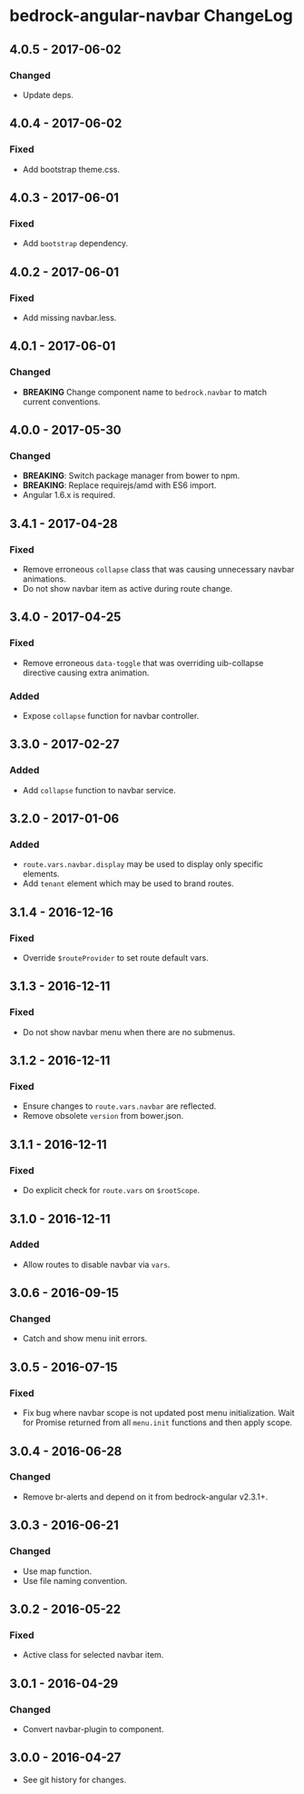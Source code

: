 # bedrock-angular-navbar ChangeLog

## 4.0.5 - 2017-06-02

### Changed
- Update deps.

## 4.0.4 - 2017-06-02

### Fixed
- Add bootstrap theme.css.

## 4.0.3 - 2017-06-01

### Fixed
- Add `bootstrap` dependency.

## 4.0.2 - 2017-06-01

### Fixed
- Add missing navbar.less.

## 4.0.1 - 2017-06-01

### Changed
- **BREAKING** Change component name to `bedrock.navbar` to match current
  conventions.

## 4.0.0 - 2017-05-30

### Changed
- **BREAKING**: Switch package manager from bower to npm.
- **BREAKING**: Replace requirejs/amd with ES6 import.
- Angular 1.6.x is required.

## 3.4.1 - 2017-04-28

### Fixed
- Remove erroneous `collapse` class that was causing unnecessary
  navbar animations.
- Do not show navbar item as active during route change.

## 3.4.0 - 2017-04-25

### Fixed
- Remove erroneous `data-toggle` that was overriding
  uib-collapse directive causing extra animation.

### Added
- Expose `collapse` function for navbar controller.

## 3.3.0 - 2017-02-27

### Added
- Add `collapse` function to navbar service.

## 3.2.0 - 2017-01-06

### Added
- `route.vars.navbar.display` may be used to display only specific elements.
- Add `tenant` element which may be used to brand routes.

## 3.1.4 - 2016-12-16

### Fixed
- Override `$routeProvider` to set route default vars.

## 3.1.3 - 2016-12-11

### Fixed
- Do not show navbar menu when there are no submenus.

## 3.1.2 - 2016-12-11

### Fixed
- Ensure changes to `route.vars.navbar` are reflected.
- Remove obsolete `version` from bower.json.

## 3.1.1 - 2016-12-11

### Fixed
- Do explicit check for `route.vars` on `$rootScope`.

## 3.1.0 - 2016-12-11

### Added
- Allow routes to disable navbar via `vars`.

## 3.0.6 - 2016-09-15

### Changed
- Catch and show menu init errors.

## 3.0.5 - 2016-07-15

### Fixed
- Fix bug where navbar scope is not updated post menu initialization. Wait
  for Promise returned from all `menu.init` functions and then apply scope.

## 3.0.4 - 2016-06-28

### Changed
- Remove br-alerts and depend on it from bedrock-angular v2.3.1+.

## 3.0.3 - 2016-06-21

### Changed
- Use map function.
- Use file naming convention.

## 3.0.2 - 2016-05-22

### Fixed
- Active class for selected navbar item.

## 3.0.1 - 2016-04-29

### Changed
- Convert navbar-plugin to component.

## 3.0.0 - 2016-04-27

- See git history for changes.

